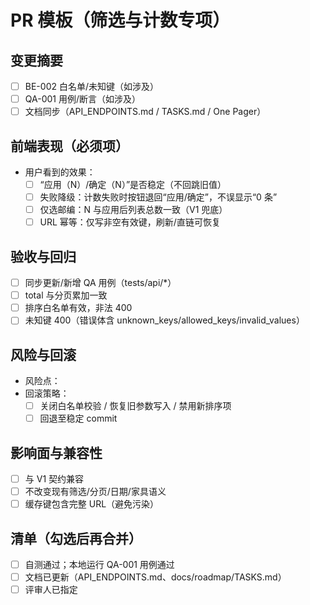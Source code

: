 # PR 模板（筛选与计数专项）

## 变更摘要
- [ ] BE-002 白名单/未知键（如涉及）
- [ ] QA-001 用例/断言（如涉及）
- [ ] 文档同步（API_ENDPOINTS.md / TASKS.md / One Pager）

## 前端表现（必须项）
- 用户看到的效果：
  - [ ] “应用（N）/确定（N）”是否稳定（不回跳旧值）
  - [ ] 失败降级：计数失败时按钮退回“应用/确定”，不误显示“0 条”
  - [ ] 仅选邮编：N 与应用后列表总数一致（V1 兜底）
  - [ ] URL 幂等：仅写非空有效键，刷新/直链可恢复

## 验收与回归
- [ ] 同步更新/新增 QA 用例（tests/api/*）
- [ ] total 与分页累加一致
- [ ] 排序白名单有效，非法 400
- [ ] 未知键 400（错误体含 unknown_keys/allowed_keys/invalid_values）

## 风险与回滚
- 风险点：
- 回滚策略：
  - [ ] 关闭白名单校验 / 恢复旧参数写入 / 禁用新排序项
  - [ ] 回退至稳定 commit

## 影响面与兼容性
- [ ] 与 V1 契约兼容
- [ ] 不改变现有筛选/分页/日期/家具语义
- [ ] 缓存键包含完整 URL（避免污染）

## 清单（勾选后再合并）
- [ ] 自测通过；本地运行 QA-001 用例通过
- [ ] 文档已更新（API_ENDPOINTS.md、docs/roadmap/TASKS.md）
- [ ] 评审人已指定
